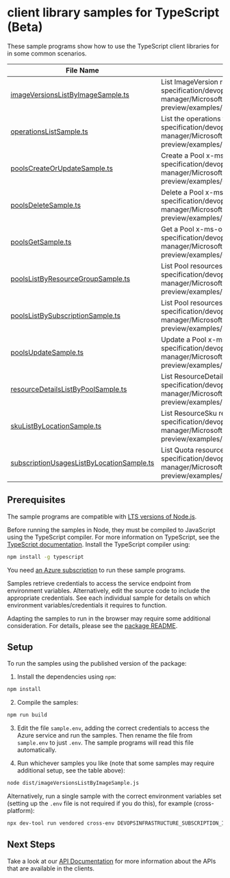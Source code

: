 # client library samples for TypeScript (Beta)

These sample programs show how to use the TypeScript client libraries for in some common scenarios.

| **File Name**                                                                       | **Description**                                                                                                                                                                                                               |
| ----------------------------------------------------------------------------------- | ----------------------------------------------------------------------------------------------------------------------------------------------------------------------------------------------------------------------------- |
| [imageVersionsListByImageSample.ts][imageversionslistbyimagesample]                 | List ImageVersion resources by Image x-ms-original-file: specification/devopsinfrastructure/resource-manager/Microsoft.DevOpsInfrastructure/preview/2024-04-04-preview/examples/ImageVersions_ListByImage.json                |
| [operationsListSample.ts][operationslistsample]                                     | List the operations for the provider x-ms-original-file: specification/devopsinfrastructure/resource-manager/Microsoft.DevOpsInfrastructure/preview/2024-04-04-preview/examples/ListOperations.json                           |
| [poolsCreateOrUpdateSample.ts][poolscreateorupdatesample]                           | Create a Pool x-ms-original-file: specification/devopsinfrastructure/resource-manager/Microsoft.DevOpsInfrastructure/preview/2024-04-04-preview/examples/CreateOrUpdatePool.json                                              |
| [poolsDeleteSample.ts][poolsdeletesample]                                           | Delete a Pool x-ms-original-file: specification/devopsinfrastructure/resource-manager/Microsoft.DevOpsInfrastructure/preview/2024-04-04-preview/examples/DeletePool.json                                                      |
| [poolsGetSample.ts][poolsgetsample]                                                 | Get a Pool x-ms-original-file: specification/devopsinfrastructure/resource-manager/Microsoft.DevOpsInfrastructure/preview/2024-04-04-preview/examples/GetPool.json                                                            |
| [poolsListByResourceGroupSample.ts][poolslistbyresourcegroupsample]                 | List Pool resources by resource group x-ms-original-file: specification/devopsinfrastructure/resource-manager/Microsoft.DevOpsInfrastructure/preview/2024-04-04-preview/examples/ListPoolsBySubscriptionAndResourceGroup.json |
| [poolsListBySubscriptionSample.ts][poolslistbysubscriptionsample]                   | List Pool resources by subscription ID x-ms-original-file: specification/devopsinfrastructure/resource-manager/Microsoft.DevOpsInfrastructure/preview/2024-04-04-preview/examples/ListPoolsBySubscription.json                |
| [poolsUpdateSample.ts][poolsupdatesample]                                           | Update a Pool x-ms-original-file: specification/devopsinfrastructure/resource-manager/Microsoft.DevOpsInfrastructure/preview/2024-04-04-preview/examples/UpdatePool.json                                                      |
| [resourceDetailsListByPoolSample.ts][resourcedetailslistbypoolsample]               | List ResourceDetailsObject resources by Pool x-ms-original-file: specification/devopsinfrastructure/resource-manager/Microsoft.DevOpsInfrastructure/preview/2024-04-04-preview/examples/ResourceDetails_ListByPool.json       |
| [skuListByLocationSample.ts][skulistbylocationsample]                               | List ResourceSku resources by subscription ID x-ms-original-file: specification/devopsinfrastructure/resource-manager/Microsoft.DevOpsInfrastructure/preview/2024-04-04-preview/examples/Sku_ListByLocation.json              |
| [subscriptionUsagesListByLocationSample.ts][subscriptionusageslistbylocationsample] | List Quota resources by subscription ID x-ms-original-file: specification/devopsinfrastructure/resource-manager/Microsoft.DevOpsInfrastructure/preview/2024-04-04-preview/examples/SubscriptionUsages_ListByLocation.json     |

## Prerequisites

The sample programs are compatible with [LTS versions of Node.js](https://github.com/nodejs/release#release-schedule).

Before running the samples in Node, they must be compiled to JavaScript using the TypeScript compiler. For more information on TypeScript, see the [TypeScript documentation][typescript]. Install the TypeScript compiler using:

```bash
npm install -g typescript
```

You need [an Azure subscription][freesub] to run these sample programs.

Samples retrieve credentials to access the service endpoint from environment variables. Alternatively, edit the source code to include the appropriate credentials. See each individual sample for details on which environment variables/credentials it requires to function.

Adapting the samples to run in the browser may require some additional consideration. For details, please see the [package README][package].

## Setup

To run the samples using the published version of the package:

1. Install the dependencies using `npm`:

```bash
npm install
```

2. Compile the samples:

```bash
npm run build
```

3. Edit the file `sample.env`, adding the correct credentials to access the Azure service and run the samples. Then rename the file from `sample.env` to just `.env`. The sample programs will read this file automatically.

4. Run whichever samples you like (note that some samples may require additional setup, see the table above):

```bash
node dist/imageVersionsListByImageSample.js
```

Alternatively, run a single sample with the correct environment variables set (setting up the `.env` file is not required if you do this), for example (cross-platform):

```bash
npx dev-tool run vendored cross-env DEVOPSINFRASTRUCTURE_SUBSCRIPTION_ID="<devopsinfrastructure subscription id>" DEVOPSINFRASTRUCTURE_RESOURCE_GROUP="<devopsinfrastructure resource group>" node dist/imageVersionsListByImageSample.js
```

## Next Steps

Take a look at our [API Documentation][apiref] for more information about the APIs that are available in the clients.

[imageversionslistbyimagesample]: https://github.com/Azure/azure-sdk-for-js/blob/main/sdk/devopsinfrastructure/arm-devopsinfrastructure/samples/v1-beta/typescript/src/imageVersionsListByImageSample.ts
[operationslistsample]: https://github.com/Azure/azure-sdk-for-js/blob/main/sdk/devopsinfrastructure/arm-devopsinfrastructure/samples/v1-beta/typescript/src/operationsListSample.ts
[poolscreateorupdatesample]: https://github.com/Azure/azure-sdk-for-js/blob/main/sdk/devopsinfrastructure/arm-devopsinfrastructure/samples/v1-beta/typescript/src/poolsCreateOrUpdateSample.ts
[poolsdeletesample]: https://github.com/Azure/azure-sdk-for-js/blob/main/sdk/devopsinfrastructure/arm-devopsinfrastructure/samples/v1-beta/typescript/src/poolsDeleteSample.ts
[poolsgetsample]: https://github.com/Azure/azure-sdk-for-js/blob/main/sdk/devopsinfrastructure/arm-devopsinfrastructure/samples/v1-beta/typescript/src/poolsGetSample.ts
[poolslistbyresourcegroupsample]: https://github.com/Azure/azure-sdk-for-js/blob/main/sdk/devopsinfrastructure/arm-devopsinfrastructure/samples/v1-beta/typescript/src/poolsListByResourceGroupSample.ts
[poolslistbysubscriptionsample]: https://github.com/Azure/azure-sdk-for-js/blob/main/sdk/devopsinfrastructure/arm-devopsinfrastructure/samples/v1-beta/typescript/src/poolsListBySubscriptionSample.ts
[poolsupdatesample]: https://github.com/Azure/azure-sdk-for-js/blob/main/sdk/devopsinfrastructure/arm-devopsinfrastructure/samples/v1-beta/typescript/src/poolsUpdateSample.ts
[resourcedetailslistbypoolsample]: https://github.com/Azure/azure-sdk-for-js/blob/main/sdk/devopsinfrastructure/arm-devopsinfrastructure/samples/v1-beta/typescript/src/resourceDetailsListByPoolSample.ts
[skulistbylocationsample]: https://github.com/Azure/azure-sdk-for-js/blob/main/sdk/devopsinfrastructure/arm-devopsinfrastructure/samples/v1-beta/typescript/src/skuListByLocationSample.ts
[subscriptionusageslistbylocationsample]: https://github.com/Azure/azure-sdk-for-js/blob/main/sdk/devopsinfrastructure/arm-devopsinfrastructure/samples/v1-beta/typescript/src/subscriptionUsagesListByLocationSample.ts
[apiref]: https://docs.microsoft.com/javascript/api/@azure/arm-devopsinfrastructure?view=azure-node-preview
[freesub]: https://azure.microsoft.com/free/
[package]: https://github.com/Azure/azure-sdk-for-js/tree/main/sdk/devopsinfrastructure/arm-devopsinfrastructure/README.md
[typescript]: https://www.typescriptlang.org/docs/home.html

